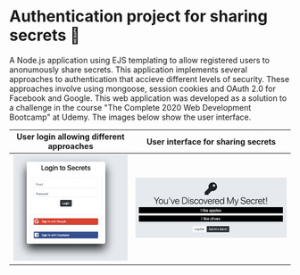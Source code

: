 # Authentication project for sharing secrets 🤫

A Node.js application using EJS templating to allow registered users to anonumously share secrets. This application implements several approaches to authentication that accieve different levels of security. These approaches involve using mongoose, session cookies and OAuth 2.0 for Facebook and Google. This web application was developed as a solution to a challenge in the course "The Complete 2020 Web Development Bootcamp" at Udemy. The images below show the user interface. 

User login allowing different approaches           |  User interface for sharing secrets
:-------------------------:|:-------------------------:
![image](images/login.png)  |  ![image](images/UI.png)
